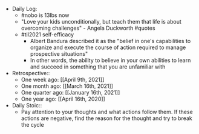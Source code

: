 - Daily Log:
    - #nobo is 13lbs now
    - "Love your kids unconditionally, but teach them that life is about overcoming challenges" - Angela Duckworth #quotes
    - #til2021 self-efficacy
        - Albert Bandura described it as the "belief in one's capabilities to organize and execute the course of action required to manage prospective situations"
        - In other words, the ability to believe in your own abilities to learn and succeed in something that you are unfamiliar with
- Retrospective::
    - One week ago: [[April 9th, 2021]]
    - One month ago: [[March 16th, 2021]]
    - One quarter ago: [[January 16th, 2021]]
    - One year ago: [[April 16th, 2020]]
- Daily Stoic::
    - Pay attention to your thoughts and what actions follow them. If these actions are negative, find the reason for the thought and try to break the cycle
